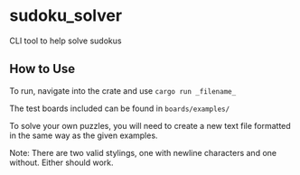 # sudoku_solver
CLI tool to help solve sudokus

## How to Use
To run, navigate into the crate and use
```cargo run _filename_```

The test boards included can be found in ```boards/examples/```


To solve your own puzzles, you will need to create a new text file formatted in the
same way as the given examples.

Note: There are two valid stylings, one with newline characters and one without. Either should work.
